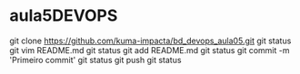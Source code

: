 # aula5DEVOPS

git clone https://github.com/kuma-impacta/bd_devops_aula05.git
git status
git vim README.md
git status
git add README.md 
git status
git commit -m 'Primeiro commit'
git status
git push
git status
